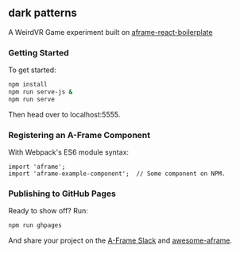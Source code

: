 ## dark patterns

A WeirdVR Game experiment built on [aframe-react-boilerplate](https://github.com/ngokevin/aframe-react-boilerplate)

### Getting Started

To get started:

```bash
npm install
npm run serve-js &
npm run serve
```

Then head over to localhost:5555.

### Registering an A-Frame Component

With Webpack's ES6 module syntax:

```
import 'aframe';
import 'aframe-example-component';  // Some component on NPM.
```

### Publishing to GitHub Pages

Ready to show off? Run:

```bash
npm run ghpages
```

And share your project on the [A-Frame Slack](http://aframevr.slack.com/) and
[awesome-aframe](https://github.com/aframevr/awesome-aframe).
